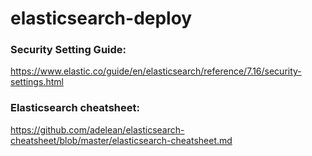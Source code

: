 # elasticsearch-deploy

### Security Setting Guide:

https://www.elastic.co/guide/en/elasticsearch/reference/7.16/security-settings.html

### Elasticsearch cheatsheet:

https://github.com/adelean/elasticsearch-cheatsheet/blob/master/elasticsearch-cheatsheet.md
